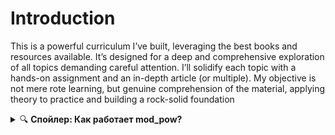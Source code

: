 # Introduction
This is a powerful curriculum I’ve built, leveraging the best books and resources available. It’s designed for a deep and comprehensive exploration of all topics demanding careful attention. I’ll solidify each topic with a hands-on assignment and an in-depth article (or multiple). My objective is not mere rote learning, but genuine comprehension of the material, applying theory to practice and building a rock-solid foundation
<details>
<summary>🔍 <b>Спойлер: Как работает mod_pow?</b></summary>

```c
long long mod_pow(long long a, long long b, long long m) {
    long long result = 1;
    a = a % m;
    while (b > 0) {
        if (b % 2 == 1) {
            result = (result * a) % m;
        }
        a = (a * a) % m;
        b = b / 2;
    }
    return result;
}
```
</details>

